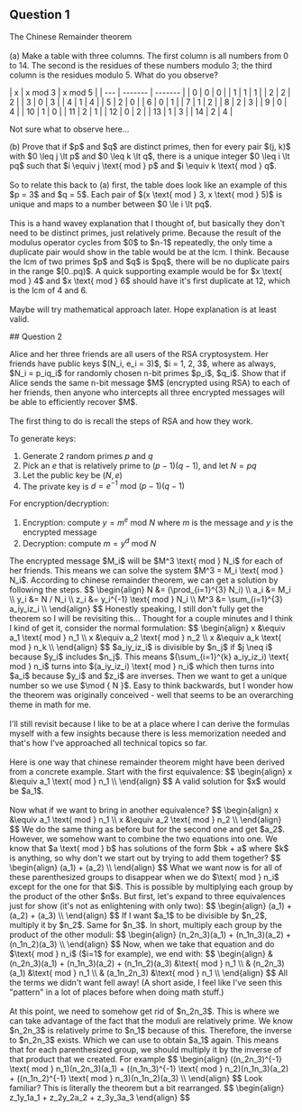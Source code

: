<!-- markdownlint-disable MD041 -->
## Question 1

<p>
The Chinese Remainder theorem
<br />
<br />
(a) Make a table with three columns. The first column is all numbers from 0 to 14.
The second is the residues of these numbers modulo 3; the third column is the residues
modulo 5. What do you observe?
</p>
| x   | x mod 3 | x mod 5 |
| --- | ------- | ------- |
| 0   | 0       | 0       |
| 1   | 1       | 1       |
| 2   | 2       | 2       |
| 3   | 0       | 3       |
| 4   | 1       | 4       |
| 5   | 2       | 0       |
| 6   | 0       | 1       |
| 7   | 1       | 2       |
| 8   | 2       | 3       |
| 9   | 0       | 4       |
| 10  | 1       | 0       |
| 11  | 2       | 1       |
| 12  | 0       | 2       |
| 13  | 1       | 3       |
| 14  | 2       | 4       |

Not sure what to observe here...

<p>
(b) Prove that if $p$ and $q$ are distinct primes, then for every pair $(j, k)$ with
$0 \leq j \lt p$ and $0 \leq k \lt q$, there is a unique integer $0 \leq i \lt pq$
such that $i \equiv j \text{ mod } p$ and $i \equiv k \text{ mod } q$.
<br />
<br />
So to relate this back to (a) first, the table does look like an example of this
$p = 3$ and $q = 5$. Each pair of $(x \text{ mod } 3, x \text{ mod } 5)$ is unique
and maps to a number between $0 \le i \lt pq$.
<br />
<br />
This is a hand wavey explanation that I thought of, but basically they don't need
to be distinct primes, just relatively prime. Because the result of the modulus
operator cycles from $0$ to $n-1$ repeatedly, the only time a duplicate pair would
show in the table would be at the lcm. I think. Because the lcm of two primes $p$
and $q$ is $pq$, there will be no duplicate pairs in the range $[0..pq)$. A quick
supporting example would be for $x \text{ mod } 4$ and $x \text{ mod } 6$ should
have it's first duplicate at 12, which is the lcm of 4 and 6.
<br />
<br />
Maybe will try mathematical approach later. Hope explanation is at least valid.
<!-- <br />
<br />
(c) In this one-to-one correspondence between integers and pairs, it is easy to
go from $i$ to $(j, k)$. Prove that the following formula takes you the other
way:
$$
\begin{align}
    i = {j · q · (q^{−1} \text{ mod } p) + k · p · (p^{−1} \text{ mod } q)}
    \text{ mod } pq.
\end{align}
$$
<br />
<br />
(d) Can you generalize parts (b) and (c) to more than two primes? -->
</p>
## Question 2

<p>
Alice and her three friends are all users of the RSA cryptosystem. Her friends have
public keys $(N_i, e_i = 3)$, $i = 1, 2, 3$, where as always, $N_i = p_iq_i$ for
randomly chosen n-bit primes $p_i$, $q_i$. Show that if Alice sends the same n-bit
message $M$ (encrypted using RSA) to each of her friends, then anyone who intercepts
all three encrypted messages will be able to efficiently recover $M$.
<br />
<br />
The first thing to do is recall the steps of RSA and how they work.
</p>

To generate keys:

1. Generate 2 random primes $p$ and $q$
2. Pick an $e$ that is relatively prime to $(p - 1)(q - 1)$, and let $N = pq$
3. Let the public key be $(N, e)$
4. The private key is $d = e^{-1} \text{ mod } (p - 1)(q - 1)$

For encryption/decryption:

1. Encryption: compute $y = m^e \text{ mod } N$ where $m$ is the message and $y$
   is the encrypted message
2. Decryption: compute $m = y^d \text{ mod } N$

<p>
The encrypted message $M_i$ will be $M^3 \text{ mod } N_i$ for each of her friends.
This means we can solve the system $M^3 = M_i \text{ mod } N_i$. According to chinese
remainder theorem, we can get a solution by following the steps.
$$
\begin{align}
    N &= (\prod_{i=1}^{3} N_i) \\
    a_i &= M_i \\
    y_i &= N / N_i \\
    z_i &= y_i^{-1} \text{ mod } N_i \\
    M^3 &= \sum_{i=1}^{3} a_iy_iz_i \\
\end{align}
$$
Honestly speaking, I still don't fully get the theorem so I will be revisiting this...
Thought for a couple minutes and I think I kind of get it, consider the normal formulation:
$$
\begin{align}
    x &\equiv a_1 \text{ mod } n_1 \\
    x &\equiv a_2 \text{ mod } n_2 \\
    x &\equiv a_k \text{ mod } n_k \\
\end{align}
$$
$a_iy_iz_i$ is divisible by $n_j$ if $j \neq i$ because $y_i$ includes $n_j$. This
means $(\sum_{i=1}^{k} a_iy_iz_i) \text{ mod } n_i$ turns into
$(a_iy_iz_i) \text{ mod } n_i$ which then turns into $a_i$ because $y_i$ and $z_i$
are inverses. Then we want to get a unique number so we use $\mod { N }$. Easy to
think backwards, but I wonder how the theorem was originally conceived - well that
seems to be an overarching theme in math for me.
<br />
<br />
I'll still revisit because I like to be at a place where I can derive the formulas
myself with a few insights because there is less memorization needed and that's how
I've approached all technical topics so far.
<br />
<br />
Here is one way that chinese remainder theorem might have been derived from a concrete
example. Start with the first equivalence:
$$
\begin{align}
    x &\equiv a_1 \text{ mod } n_1 \\
\end{align}
$$
A valid solution for $x$ would be $a_1$.
<br />
<br />
Now what if we want to bring in another equivalence?
$$
\begin{align}
    x &\equiv a_1 \text{ mod } n_1 \\
    x &\equiv a_2 \text{ mod } n_2 \\
\end{align}
$$
We do the same thing as before but for the second one and get $a_2$. However, we
somehow want to combine the two equations into one. We know that
$a \text{ mod } b$ has solutions of the form $bk + a$ where $k$ is anything, so why
don't we start out by trying to add them together?
$$
\begin{align}
    (a_1) + (a_2) \\
\end{align}
$$
What we want now is for all of these parenthesized groups to disappear when we do
$\text{ mod } n_i$ except for the one for that $i$. This is possible by multiplying
each group by the product of the other $n$s. But first, let's expand to three equivalences
just for show (it's not as enlightening with only two):
$$
\begin{align}
    (a_1) + (a_2) + (a_3) \\
\end{align}
$$
If I want $a_1$ to be divisible by $n_2$, multiply it by $n_2$. Same for $n_3$.
In short, multiply each group by the product of the other moduli:
$$
\begin{align}
    (n_2n_3)(a_1) + (n_1n_3)(a_2) + (n_1n_2)(a_3) \\
\end{align}
$$
Now, when we take that equation and do $\text{ mod } n_i$ ($i=1$ for example), we
end with:
$$
\begin{align}
    & (n_2n_3)(a_1) + (n_1n_3)(a_2) + (n_1n_2)(a_3) &\text{ mod } n_1 \\
    & (n_2n_3)(a_1) &\text{ mod } n_1 \\
    & (a_1n_2n_3) &\text{ mod } n_1 \\
\end{align}
$$
All the terms we didn't want fell away! (A short aside, I feel like I've seen this
"pattern" in a lot of places before when doing math stuff.)
<br />
<br />
At this point, we need to somehow get rid of $n_2n_3$. This is where we can take
advantage of the fact that the moduli are relatively prime. We know $n_2n_3$ is
relatively prime to $n_1$ because of this. Therefore, the inverse to $n_2n_3$ exists.
Which we can use to obtain $a_1$ again. This means that for each parenthesized group,
we should multiply it by the inverse of that product that we created. For example
<!-- markdownlint-disable MD013 -->
$$
\begin{align}
    ((n_2n_3)^{-1} \text{ mod } n_1)(n_2n_3)(a_1) + ((n_1n_3)^{-1} \text{ mod } n_2)(n_1n_3)(a_2) + ((n_1n_2)^{-1} \text{ mod } n_3)(n_1n_2)(a_3) \\
\end{align}
$$
<!-- markdownlint-enable MD013 -->
Look familiar? This is literally the theorem but a bit rearranged.
$$
\begin{align}
    z_1y_1a_1 + z_2y_2a_2 + z_3y_3a_3
\end{align}
$$
</p>
